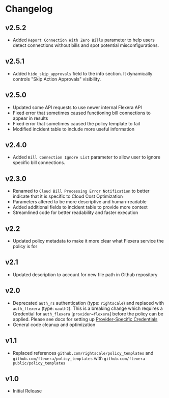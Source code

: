 # Changelog

## v2.5.2

- Added `Report Connection With Zero Bills` parameter to help users detect connections without bills and spot potential misconfigurations.

## v2.5.1

- Added `hide_skip_approvals` field to the info section. It dynamically controls "Skip Action Approvals" visibility.

## v2.5.0

- Updated some API requests to use newer internal Flexera API
- Fixed error that sometimes caused functioning bill connections to appear in results
- Fixed error that sometimes caused the policy template to fail
- Modified incident table to include more useful information

## v2.4.0

- Added `Bill Connection Ignore List` parameter to allow user to ignore specific bill connections.

## v2.3.0

- Renamed to `Cloud Bill Processing Error Notification` to better indicate that it is specific to Cloud Cost Optimization
- Parameters altered to be more descriptive and human-readable
- Added additional fields to incident table to provide more context
- Streamlined code for better readability and faster execution

## v2.2

- Updated policy metadata to make it more clear what Flexera service the policy is for

## v2.1

- Updated description to account for new file path in Github repository

## v2.0

- Deprecated `auth_rs` authentication (type: `rightscale`) and replaced with `auth_flexera` (type: `oauth2`).  This is a breaking change which requires a Credential for `auth_flexera` [`provider=flexera`] before the policy can be applied.  Please see docs for setting up [Provider-Specific Credentials](https://docs.flexera.com/flexera/EN/Automation/ProviderCredentials.htm)
- General code cleanup and optimization

## v1.1

- Replaced references `github.com/rightscale/policy_templates` and `github.com/flexera/policy_templates` with `github.com/flexera-public/policy_templates`

## v1.0

- Initial Release
